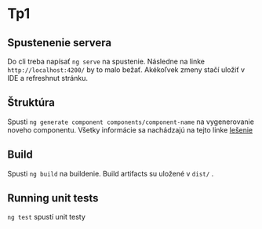 # Tp1

## Spustenenie servera

Do cli treba napísať `ng serve` na spustenie. Následne na linke `http://localhost:4200/` by to malo bežať.
Akékoľvek zmeny stačí uložiť v IDE a refreshnut stránku.

## Štruktúra

Spusti `ng generate component components/component-name` na vygenerovanie noveho componentu. Všetky informácie
sa nachádzajú na tejto linke [lešenie](https://angular.io/guide/file-structure)
## Build

Spusti `ng build` na buildenie. Build artifacts su uložené v `dist/` .

## Running unit tests

`ng test` spustí unit testy
